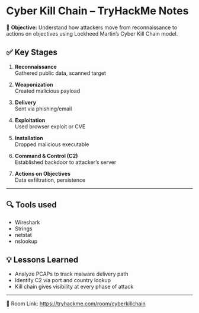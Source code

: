 # Cyber Kill Chain – TryHackMe Notes

🧠 **Objective:** Understand how attackers move from reconnaissance to actions on objectives using Lockheed Martin’s Cyber Kill Chain model.

## ✅ Key Stages

1. **Reconnaissance**  
   Gathered public data, scanned target

2. **Weaponization**  
   Created malicious payload

3. **Delivery**  
   Sent via phishing/email

4. **Exploitation**  
   Used browser exploit or CVE

5. **Installation**  
   Dropped malicious executable

6. **Command & Control (C2)**  
   Established backdoor to attacker’s server

7. **Actions on Objectives**  
   Data exfiltration, persistence

---

## 🔍 Tools used
- Wireshark
- Strings
- netstat
- nslookup

## 💡 Lessons Learned
- Analyze PCAPs to track malware delivery path
- Identify C2 via port and country lookup
- Kill chain gives visibility at every phase of attack

---

🎯 Room Link: https://tryhackme.com/room/cyberkillchain
